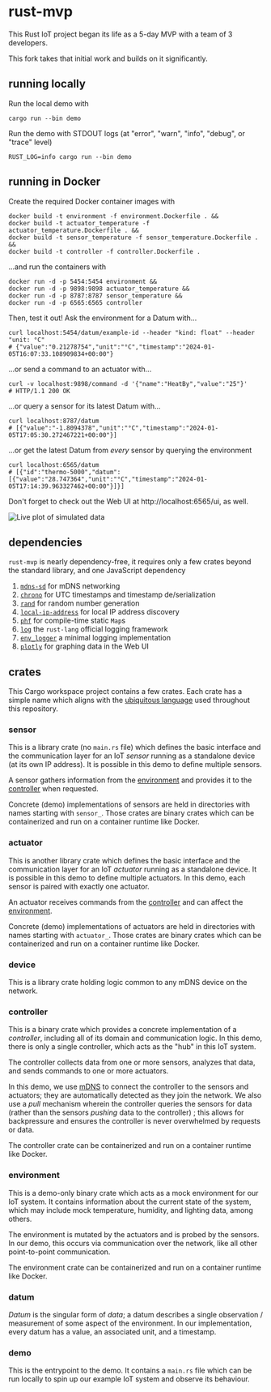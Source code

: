 # rust-mvp

This Rust IoT project began its life as a 5-day MVP with a team of 3 developers.

This fork takes that initial work and builds on it significantly.

## running locally

Run the local demo with

```shell
cargo run --bin demo
```

Run the demo with STDOUT logs (at "error", "warn", "info", "debug", or "trace" level)

```shell
RUST_LOG=info cargo run --bin demo
```

## running in Docker

Create the required Docker container images with

```shell
docker build -t environment -f environment.Dockerfile . &&
docker build -t actuator_temperature -f actuator_temperature.Dockerfile . &&
docker build -t sensor_temperature -f sensor_temperature.Dockerfile . &&
docker build -t controller -f controller.Dockerfile .
```

...and run the containers with

```shell
docker run -d -p 5454:5454 environment &&
docker run -d -p 9898:9898 actuator_temperature &&
docker run -d -p 8787:8787 sensor_temperature &&
docker run -d -p 6565:6565 controller
```

Then, test it out! Ask the environment for a Datum with...

```shell
curl localhost:5454/datum/example-id --header "kind: float" --header "unit: °C"
# {"value":"0.21278754","unit":"°C","timestamp":"2024-01-05T16:07:33.108909834+00:00"}
```

...or send a command to an actuator with...

```shell
curl -v localhost:9898/command -d '{"name":"HeatBy","value":"25"}'
# HTTP/1.1 200 OK
```

...or query a sensor for its latest Datum with...

```shell
curl localhost:8787/datum
# [{"value":"-1.8094378","unit":"°C","timestamp":"2024-01-05T17:05:30.272467221+00:00"}]
```

...or get the latest Datum from _every_ sensor by querying the environment

```shell
curl localhost:6565/datum
# [{"id":"thermo-5000","datum":[{"value":"28.747364","unit":"°C","timestamp":"2024-01-05T17:14:39.963327462+00:00"}]}]
```

Don't forget to check out the Web UI at http://localhost:6565/ui, as well.

![Live plot of simulated data](https://raw.githubusercontent.com/awwsmm/awwsmm.com/master/blog/images/graph.gif)

## dependencies

`rust-mvp` is nearly dependency-free, it requires only a few crates beyond the standard library, and one JavaScript dependency

1. [`mdns-sd`](https://github.com/keepsimple1/mdns-sd) for mDNS networking
2. [`chrono`](https://github.com/chronotope/chrono) for UTC timestamps and timestamp de/serialization
3. [`rand`](https://github.com/rust-random/rand) for random number generation
4. [`local-ip-address`](https://github.com/EstebanBorai/local-ip-address) for local IP address discovery
5. [`phf`](https://github.com/rust-phf/rust-phf) for compile-time static `Map`s
6. [`log`](https://github.com/rust-lang/log) the `rust-lang` official logging framework
7. [`env_logger`](https://github.com/rust-cli/env_logger) a minimal logging implementation
8. [`plotly`](https://plotly.com/javascript/) for graphing data in the Web UI

## crates

This Cargo workspace project contains a few crates. Each crate has a simple name which aligns with the [ubiquitous language](https://martinfowler.com/bliki/UbiquitousLanguage.html) used throughout this repository.

### sensor

This is a library crate (no `main.rs` file) which defines the basic interface and the communication layer for an IoT _sensor_ running as a standalone device (at its own IP address). It is possible in this demo to define multiple sensors.

A sensor gathers information from the [environment](#environment) and provides it to the [controller](#controller) when requested.

Concrete (demo) implementations of sensors are held in directories with names starting with `sensor_`. Those crates are binary crates which can be containerized and run on a container runtime like Docker.

### actuator

This is another library crate which defines the basic interface and the communication layer for an IoT _actuator_ running as a standalone device. It is possible in this demo to define multiple actuators. In this demo, each sensor is paired with exactly one actuator.

An actuator receives commands from the [controller](#controller) and can affect the [environment](#environment).

Concrete (demo) implementations of actuators are held in directories with names starting with `actuator_`. Those crates are binary crates which can be containerized and run on a container runtime like Docker.

### device

This is a library crate holding logic common to any mDNS device on the network.

### controller

This is a binary crate which provides a concrete implementation of a _controller_, including all of its domain and communication logic. In this demo, there is only a single controller, which acts as the "hub" in this IoT system.

The controller collects data from one or more sensors, analyzes that data, and sends commands to one or more actuators.

In this demo, we use [mDNS](https://en.wikipedia.org/wiki/Multicast_DNS) to connect the controller to the sensors and actuators; they are automatically detected as they join the network. We also use a _pull_ mechanism wherein the controller queries the sensors for data (rather than the sensors _pushing_ data to the controller) ; this allows for backpressure and ensures the controller is never overwhelmed by requests or data.

The controller crate can be containerized and run on a container runtime like Docker.

### environment

This is a demo-only binary crate which acts as a mock environment for our IoT system. It contains information about the current state of the system, which may include mock temperature, humidity, and lighting data, among others.

The environment is mutated by the actuators and is probed by the sensors. In our demo, this occurs via communication over the network, like all other point-to-point communication.

The environment crate can be containerized and run on a container runtime like Docker.

### datum

_Datum_ is the singular form of _data_; a datum describes a single observation / measurement of some aspect of the environment. In our implementation, every datum has a value, an associated unit, and a timestamp.

### demo

This is the entrypoint to the demo. It contains a `main.rs` file which can be run locally to spin up our example IoT system and observe its behaviour.
